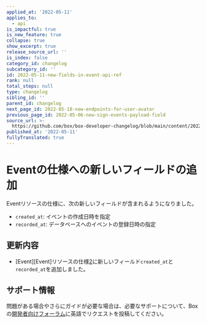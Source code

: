 ```yaml
---
applied_at: '2022-05-11'
applies_to:
  - api
is_impactful: true
is_new_feature: true
collapse: true
show_excerpt: true
release_source_url: ''
is_index: false
category_id: changelog
subcategory_id: ''
id: 2022-05-11-new-fields-in-event-api-ref
rank: null
total_steps: null
type: changelog
sibling_id: ''
parent_id: changelog
next_page_id: 2022-05-18-new-endpoints-for-user-avatar
previous_page_id: 2022-05-06-new-sign-events-payload-field
source_url: >-
  https://github.com/box/box-developer-changelog/blob/main/content/2022/05-11-new-fields-in-event-api-ref.md
published_at: '2022-05-11'
fullyTranslated: true
---
```

# Eventの仕様への新しいフィールドの追加

Eventリソースの仕様に、次の新しいフィールドが含まれるようになりました。

* `created_at`: イベントの作成日時を指定
* `recorded_at`: データベースへのイベントの登録日時の指定

<!-- more -->

## 更新内容

* [Event][Event]リソースの仕様[2][2]に新しいフィールド`created_at`と`recorded_at`を追加しました。

## サポート情報

問題がある場合やさらにガイドが必要な場合は、必要なサポートについて、Boxの[開発者向けフォーラム][1]に英語でリクエストを投稿してください。

[1]: https://support.box.com/hc/en-us/community/topics/360001932973-Platform-and-Developer-Forum

[2]: r://event
